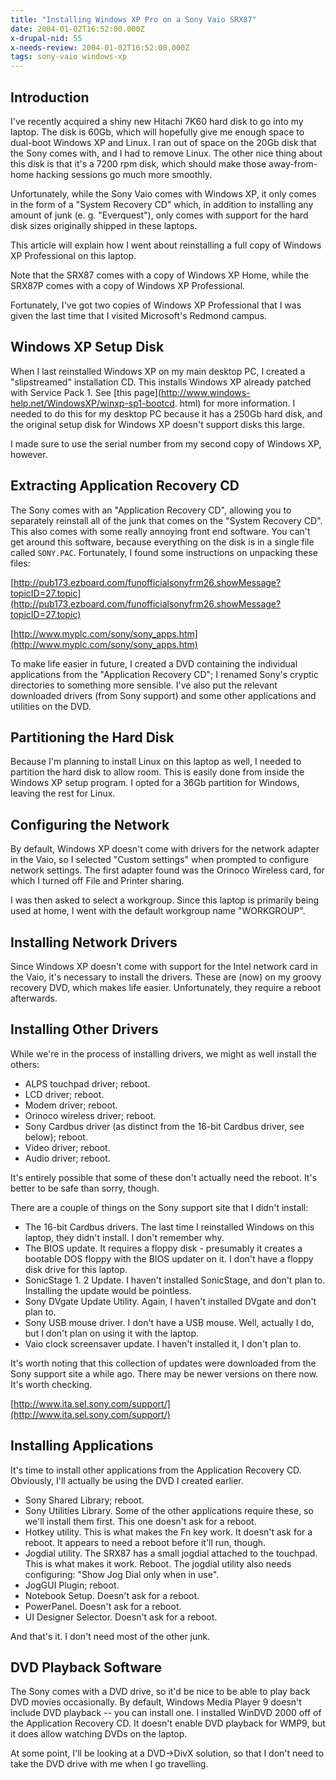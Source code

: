 ```yaml
---
title: "Installing Windows XP Pro on a Sony Vaio SRX87"
date: 2004-01-02T16:52:00.000Z
x-drupal-nid: 55
x-needs-review: 2004-01-02T16:52:00.000Z
tags: sony-vaio windows-xp
---
```

## Introduction

I've recently acquired a shiny new Hitachi 7K60 hard disk to go into my laptop. The disk is 60Gb, which will hopefully give me enough space to dual-boot Windows XP and Linux. I ran out of space on the 20Gb disk that the Sony comes with, and I had to remove Linux. The other nice thing about this disk is that it's a 7200 rpm disk, which should make those away-from-home hacking sessions go much more smoothly.

Unfortunately, while the Sony Vaio comes with Windows XP, it only comes in the form of a "System Recovery CD" which, in addition to installing any amount of junk (e. g. "Everquest"), only comes with support for the hard disk sizes originally shipped in these laptops.

This article will explain how I went about reinstalling a full copy of Windows XP Professional on this laptop.

Note that the SRX87 comes with a copy of Windows XP Home, while the SRX87P comes with a copy of Windows XP Professional.

Fortunately, I've got two copies of Windows XP Professional that I was given the last time that I visited Microsoft's Redmond campus.

## Windows XP Setup Disk

When I last reinstalled Windows XP on my main desktop PC, I created a "slipstreamed" installation CD. This installs Windows XP already patched with Service Pack 1\. See [this page](http://www.windows-help.net/WindowsXP/winxp-sp1-bootcd. html) for more information. I needed to do this for my desktop PC because it has a 250Gb hard disk, and the original setup disk for Windows XP doesn't support disks this large.

I made sure to use the serial number from my second copy of Windows XP, however.

## Extracting Application Recovery CD

The Sony comes with an "Application Recovery CD", allowing you to separately reinstall all of the junk that comes on the "System Recovery CD". This also comes with some really annoying front end software. You can't get around this software, because everything on the disk is in a single file called `SONY.PAC`. Fortunately, I found some instructions on unpacking these files:

[http://pub173.ezboard.com/funofficialsonyfrm26.showMessage?topicID=27.topic](http://pub173.ezboard.com/funofficialsonyfrm26.showMessage?topicID=27.topic)

[http://www.myplc.com/sony/sony_apps.htm](http://www.myplc.com/sony/sony_apps.htm)

To make life easier in future, I created a DVD containing the individual applications from the "Application Recovery CD"; I renamed Sony's cryptic directories to something more sensible. I've also put the relevant downloaded drivers (from Sony support) and some other applications and utilities on the DVD.

## Partitioning the Hard Disk

Because I'm planning to install Linux on this laptop as well, I needed to partition the hard disk to allow room. This is easily done from inside the Windows XP setup program. I opted for a 36Gb partition for Windows, leaving the rest for Linux.

## Configuring the Network

By default, Windows XP doesn't come with drivers for the network adapter in the Vaio, so I selected "Custom settings" when prompted to configure network settings. The first adapter found was the Orinoco Wireless card, for which I turned off File and Printer sharing.

I was then asked to select a workgroup. Since this laptop is primarily being used at home, I went with the default workgroup name "WORKGROUP".

## Installing Network Drivers

Since Windows XP doesn't come with support for the Intel network card in the Vaio, it's necessary to install the drivers. These are (now) on my groovy recovery DVD, which makes life easier. Unfortunately, they require a reboot afterwards.

## Installing Other Drivers

While we're in the process of installing drivers, we might as well install the others:

*   ALPS touchpad driver; reboot.
*   LCD driver; reboot.
*   Modem driver; reboot.
*   Orinoco wireless driver; reboot.
*   Sony Cardbus driver (as distinct from the 16-bit Cardbus driver, see below); reboot.
*   Video driver; reboot.
*   Audio driver; reboot.

It's entirely possible that some of these don't actually need the reboot. It's better to be safe than sorry, though.

There are a couple of things on the Sony support site that I didn't install:

*   The 16-bit Cardbus drivers. The last time I reinstalled Windows on this laptop, they didn't install. I don't remember why.
*   The BIOS update. It requires a floppy disk - presumably it creates a bootable DOS floppy with the BIOS updater on it. I don't have a floppy disk drive for this laptop.
*   SonicStage 1\. 2 Update. I haven't installed SonicStage, and don't plan to. Installing the update would be pointless.
*   Sony DVgate Update Utility. Again, I haven't installed DVgate and don't plan to.
*   Sony USB mouse driver. I don't have a USB mouse. Well, actually I do, but I don't plan on using it with the laptop.
*   Vaio clock screensaver update. I haven't installed it, I don't plan to.

It's worth noting that this collection of updates were downloaded from the Sony support site a while ago. There may be newer versions on there now. It's worth checking.

[http://www.ita.sel.sony.com/support/](http://www.ita.sel.sony.com/support/)

## Installing Applications

It's time to install other applications from the Application Recovery CD. Obviously, I'll actually be using the DVD I created earlier.

*   Sony Shared Library; reboot.
*   Sony Utilities Library. Some of the other applications require these, so we'll install them first. This one doesn't ask for a reboot.
*   Hotkey utility. This is what makes the Fn key work. It doesn't ask for a reboot. It appears to need a reboot before it'll run, though.
*   Jogdial utility. The SRX87 has a small jogdial attached to the touchpad. This is what makes it work. Reboot. The jogdial utility also needs configuring: "Show Jog Dial only when in use".
*   JogGUI Plugin; reboot.
*   Notebook Setup. Doesn't ask for a reboot.
*   PowerPanel. Doesn't ask for a reboot.
*   UI Designer Selector. Doesn't ask for a reboot.

And that's it. I don't need most of the other junk.

## DVD Playback Software

The Sony comes with a DVD drive, so it'd be nice to be able to play back DVD movies occasionally. By default, Windows Media Player 9 doesn't include DVD playback -- you can install one. I installed WinDVD 2000 off of the Application Recovery CD. It doesn't enable DVD playback for WMP9, but it does allow watching DVDs on the laptop.

At some point, I'll be looking at a DVD->DivX solution, so that I don't need to take the DVD drive with me when I go travelling.
